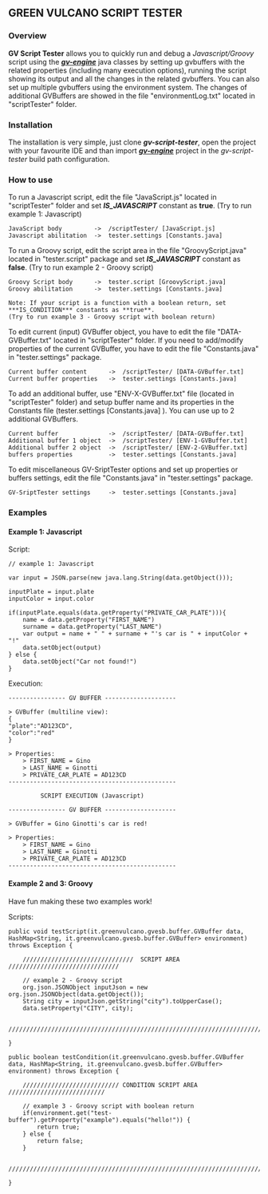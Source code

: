 ## GREEN VULCANO SCRIPT TESTER

### Overview

**GV Script Tester** allows you to quickly run and debug a *Javascript/Groovy* script using the [***gv-engine***](https://github.com/green-vulcano/gv-engine) java classes by setting up gvbuffers with the related properties (including many execution options), running the script showing its output and all the changes in the related gvbuffers.
You can also set up multiple gvbuffers using the environment system. The changes of additional GVBuffers are showed in the file "environmentLog.txt" located in "scriptTester" folder.

### Installation

The installation is very simple, just clone ***gv-script-tester***, open the project with your favourite IDE and than import [***gv-engine***](https://github.com/green-vulcano/gv-engine) project in the *gv-script-tester* build path configuration.

### How to use

To run a Javascript script, edit the file "JavaScript.js" located in "scriptTester" folder and set ***IS_JAVASCRIPT*** constant as **true**. (Try to run example 1: Javascript)

```
JavaScript body         ->  /scriptTester/ [JavaScript.js]
Javascript abilitation  ->  tester.settings [Constants.java]
```

To run a Groovy script, edit the script area in the file "GroovyScript.java" located in "tester.script" package and set ***IS_JAVASCRIPT*** constant as **false**. (Try to run example 2 - Groovy script)

```
Groovy Script body      ->  tester.script [GroovyScript.java]
Groovy abilitation      ->  tester.settings [Constants.java]
```

    Note: If your script is a function with a boolean return, set ***IS_CONDITION*** constants as **true**. 
    (Try to run example 3 - Groovy script with boolean return)

To edit current (input) GVBuffer object, you have to edit the file "DATA-GVBuffer.txt" located in "scriptTester" folder. If you need to add/modify properties of the current GVBuffer, you have to edit the file "Constants.java" in "tester.settings" package.

```
Current buffer content      ->  /scriptTester/ [DATA-GVBuffer.txt]
Current buffer properties   ->  tester.settings [Constants.java]
```

To add an additional buffer, use "ENV-X-GVBuffer.txt" file (located in "scriptTester" folder) and setup buffer name and its properties in the Constants file (tester.settings [Constants.java] ). You can use up to 2 additional GVBuffers.

```
Current buffer              ->  /scriptTester/ [DATA-GVBuffer.txt]
Additional buffer 1 object  ->  /scriptTester/ [ENV-1-GVBuffer.txt]
Additional buffer 2 object  ->  /scriptTester/ [ENV-2-GVBuffer.txt]
buffers properties          ->  tester.settings [Constants.java]
```

To edit miscellaneous GV-SriptTester options and set up properties or buffers settings, edit the file "Constants.java" in "tester.settings" package.

```
GV-SriptTester settings     ->  tester.settings [Constants.java] 
```

### Examples
#### Example 1: Javascript
Script:
```
// example 1: Javascript

var input = JSON.parse(new java.lang.String(data.getObject()));

inputPlate = input.plate
inputColor = input.color

if(inputPlate.equals(data.getProperty("PRIVATE_CAR_PLATE"))){
	name = data.getProperty("FIRST_NAME")
	surname = data.getProperty("LAST_NAME")
	var output = name + " " + surname + "'s car is " + inputColor + "!"
	data.setObject(output)
} else {
	data.setObject("Car not found!")
}
```
Execution:
```
---------------- GV BUFFER -------------------- 

> GVBuffer (multiline view): 
{
"plate":"AD123CD",
"color":"red"
}

> Properties:
    > FIRST_NAME = Gino
    > LAST_NAME = Ginotti
    > PRIVATE_CAR_PLATE = AD123CD
-----------------------------------------------
 
         SCRIPT EXECUTION (Javascript) 
 
---------------- GV BUFFER -------------------- 

> GVBuffer = Gino Ginotti's car is red!

> Properties:
    > FIRST_NAME = Gino
    > LAST_NAME = Ginotti
    > PRIVATE_CAR_PLATE = AD123CD
-----------------------------------------------
```
#### Example 2 and 3: Groovy
Have fun making these two examples work!

Scripts:
```
public void testScript(it.greenvulcano.gvesb.buffer.GVBuffer data, HashMap<String, it.greenvulcano.gvesb.buffer.GVBuffer> environment) throws Exception {

	///////////////////////////////  SCRIPT AREA  ///////////////////////////////

	// example 2 - Groovy script
	org.json.JSONObject inputJson = new org.json.JSONObject(data.getObject());
	String city = inputJson.getString("city").toUpperCase();
    data.setProperty("CITY", city);

	/////////////////////////////////////////////////////////////////////////////

}

public boolean testCondition(it.greenvulcano.gvesb.buffer.GVBuffer data, HashMap<String, it.greenvulcano.gvesb.buffer.GVBuffer> environment) throws Exception {

	/////////////////////////// CONDITION SCRIPT AREA  ///////////////////////////

	// example 3 - Groovy script with boolean return
	if(environment.get("test-buffer").getProperty("example").equals("hello!")) {
		return true;
	} else {
		return false;
	}		

	/////////////////////////////////////////////////////////////////////////////

}	
```
